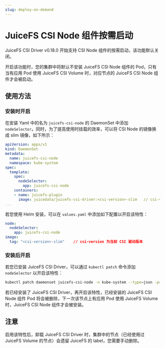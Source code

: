 ```yaml
---
slug: deploy-on-demand
---
```


# JuiceFS CSI Node 组件按需启动

JuiceFS CSI Driver v0.18.0 开始支持 CSI Node 组件的按需启动，该功能默认关闭。

开启该功能时，您的集群中将默认不安装 JuiceFS CSI Node 组件的 Pod，只有当有应用 Pod 使用 JuiceFS CSI Volume 时，对应节点的
JuiceFS CSI Node 组件才会被启动。

## 使用方法

### 安装时开启

在安装 Yaml 中的名为 `juicefs-csi-node` 的 DaemonSet 中添加 `nodeSelector`。同时，为了提高使用时挂载的效率，可以将 CSI Node 的镜像换成 slim 镜像，如下所示：

```yaml {9-10,13}
apiVersion: apps/v1
kind: DaemonSet
metadata:
  name: juicefs-csi-node
  namespace: kube-system
spec:
  template:
    spec:
      nodeSelector:
        app: juicefs-csi-node
    containers:
    - name: juicefs-plugin
      image: juicedata/juicefs-csi-driver:<csi-version>-slim   // csi-version 为当前 CSI 驱动版本
...
```

若您使用 Helm 安装，可以在 `values.yaml` 中添加如下配置以开启该特性：

```yaml title="values.yaml"
node:
  nodeSelector:
    app: juicefs-csi-node
image:
  tag: "<csi-version>-slim"    // csi-version 为当前 CSI 驱动版本
```

### 安装后开启

若您已安装 JuiceFS CSI Driver，可以通过 `kubectl patch` 命令添加 `nodeSelector` 以开启该特性：

```bash
kubectl patch daemonset juicefs-csi-node -n kube-system --type=json -p='[{"op": "add", "path": "/spec/template/spec/nodeSelector", "value": {"app": "juicefs-csi-node"}}]'
```

若已经安装了 JuiceFS CSI Driver，再开启该特性，已经安装的 JuiceFS CSI Node 组件 Pod 将会被删除，下一次该节点上有应用 Pod 使用
JuiceFS Volume 时，JuiceFS CSI Node 组件才会被安装。

## 注意

启用该特性后，卸载 JuiceFS CSI Driver 时，集群中的节点（已经使用过 JuiceFS Volume 的节点）会遗留 JuiceFS 的 label，您需要手动删除。
